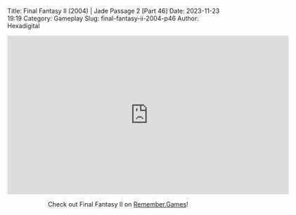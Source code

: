 Title: Final Fantasy II (2004) | Jade Passage 2 [Part 46]
Date: 2023-11-23 19:19
Category: Gameplay
Slug: final-fantasy-ii-2004-p46
Author: Hexadigital

<center><iframe src="https://www.youtube.com/embed/_HieUKYlFvY?feature=oembed" allow="accelerometer; autoplay; encrypted-media; gyroscope; picture-in-picture" width="640" height="360" frameborder="0"></iframe>

Check out Final Fantasy II on [Remember.Games](https://remember.games/game/6866/final-fantasy-i-ii-dawn-of-souls/)!</center>
